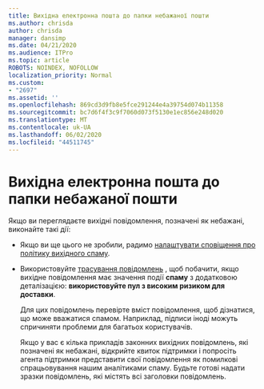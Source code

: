 ```yaml
---
title: Вихідна електронна пошта до папки небажаної пошти
ms.author: chrisda
author: chrisda
manager: dansimp
ms.date: 04/21/2020
ms.audience: ITPro
ms.topic: article
ROBOTS: NOINDEX, NOFOLLOW
localization_priority: Normal
ms.custom:
- "2697"
ms.assetid: ''
ms.openlocfilehash: 869cd3d9fb8e5fce291244e4a39754d074b11358
ms.sourcegitcommit: bc7d6f4f3c9f7060d073f5130e1ec856e248d020
ms.translationtype: MT
ms.contentlocale: uk-UA
ms.lasthandoff: 06/02/2020
ms.locfileid: "44511745"
---
```

# <a name="outbound-email-to-junk-email-folder"></a>Вихідна електронна пошта до папки небажаної пошти

Якщо ви переглядаєте вихідні повідомлення, позначені як небажані, виконайте такі дії:

- Якщо ви ще цього не зробили, радимо [налаштувати сповіщення про політику вихідного спаму](https://docs.microsoft.com/microsoft-365/security/office-365-security/configure-the-outbound-spam-policy).

- Використовуйте [трасування повідомлень](https://docs.microsoft.com/microsoft-365/security/office-365-security/message-trace-scc) , щоб побачити, якщо вихідне повідомлення має значення події **спаму** з додатковою деталізацією: **використовуйте пул з високим ризиком для доставки**.

  Для цих повідомлень перевірте вміст повідомлення, щоб дізнатися, що може вважатися спамом. Наприклад, підписи іноді можуть спричиняти проблеми для багатьох користувачів.

  Якщо у вас є кілька прикладів законних вихідних повідомлень, які позначені як небажані, відкрийте квиток підтримки і попросіть агента підтримки представити свої повідомлення як помилкові спрацьовування нашим аналітиками спаму. Будьте готові надати зразки повідомлень, які містять всі заголовки повідомлень.
